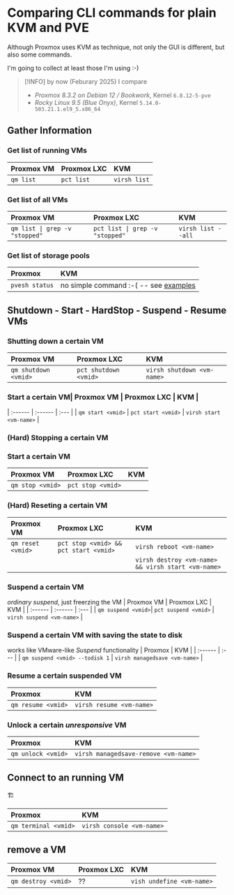 # Comparing CLI commands for plain KVM and PVE
Although Proxmox uses KVM as technique, not only the GUI is different, but also some commands.

I'm going to collect at least those I'm using :-)

> [!INFO]
> by now (Feburary 2025) I compare
> - *Proxmox 8.3.2 on Debian 12 / Bookwork*, Kernel `6.8.12-5-pve`
> - *Rocky Linux 9.5 (Blue Onyx)*, Kernel `5.14.0-503.21.1.el9_5.x86_64`

## Gather Information
### Get list of running VMs
| Proxmox VM | Proxmox LXC | KVM |
| :------ | :------ | :--- |
| `qm list` | `pct list`| `virsh list`|

### Get list of all VMs
| Proxmox VM | Proxmox LXC | KVM |
| :------ | :------ | :--- |
| `qm list \| grep -v "stopped"`  |  `pct list \| grep -v "stopped"`  | `virsh list --all`|

### Get list of storage pools
| Proxmox | KVM |
| :------ | :--- |
| `pvesh status` | no simple command :-( -- see [examples](./KVE-PVE-Command-Examples.md)| 

## Shutdown - Start - HardStop - Suspend - Resume VMs
### Shutting down a certain VM
| Proxmox VM | Proxmox LXC | KVM |
| :------ | :------ | :--- |
| `qm shutdown <vmid>` | `pct shutdown <vmid>` | `virsh shutdown <vm-name>` |

### Start a certain VM| Proxmox VM | Proxmox LXC | KVM |
| :------ | :------ | :--- |
| `qm start <vmid>` | `pct start <vmid>` | `virsh start <vm-name>` |

### (Hard) Stopping a certain VM
### Start a certain VM
| Proxmox VM | Proxmox LXC | KVM |
| :------ | :------ | :--- |
| `qm stop <vmid>` | `pct stop <vmid>` ||`virsh destroy <vm-name>` |

### (Hard) Reseting a certain VM
| Proxmox VM | Proxmox LXC | KVM |
| :------ | :------ | :--- |
| `qm reset <vmid>` | `pct stop <vmid> && pct start <vmid>` | `virsh reboot <vm-name>` |
| | | `virsh destroy <vm-name> && virsh start <vm-name>` |

### Suspend a certain VM
*ordinary suspend*, just freerzing the VM
| Proxmox VM | Proxmox LXC | KVM |
| :------ | :------ | :--- |
| `qm suspend <vmid>`| `pct suspend <vmid>` | `virsh suspend <vm-name>` |

### Suspend a certain VM with saving the state to disk
works like VMware-like *Suspend* functionality
| Proxmox | KVM |
| :------ | :--- |
| `qm suspend <vmid> --todisk 1` | `virsh managedsave <vm-name>` |

### Resume a certain suspended VM
| Proxmox | KVM |
| :------ | :--- |
| `qm resume <vmid>` | `virsh resume <vm-name>` |

### Unlock a certain *unresponsive* VM
| Proxmox | KVM |
| :------ | :--- |
| `qm unlock <vmid>` | `virsh managedsave-remove <vm-name>` |



## Connect to an running VM
🏗️

| Proxmox | KVM |
| :------ | :--- |
| `qm terminal <vmid>` | `virsh console <vm-name>` |

## remove a VM
| Proxmox VM | Proxmox LXC |KVM |
| :------ | :--- | :--- |
| `qm destroy <vmid>` | ?? | `vish undefine <vm-name>` |
